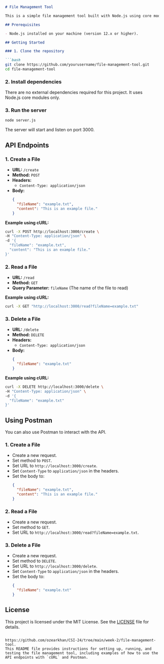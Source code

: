 
```markdown
# File Management Tool

This is a simple file management tool built with Node.js using core modules such as File System (`fs`), Path (`path`), and HTTP (`http`). This tool allows you to create, read, and delete files via HTTP requests.

## Prerequisites

- Node.js installed on your machine (version 12.x or higher).

## Getting Started

### 1. Clone the repository

```bash
git clone https://github.com/yourusername/file-management-tool.git
cd file-management-tool
```

### 2. Install dependencies

There are no external dependencies required for this project. It uses Node.js core modules only.

### 3. Run the server

```bash
node server.js
```

The server will start and listen on port 3000.

## API Endpoints

### 1. Create a File

- **URL:** `/create`
- **Method:** `POST`
- **Headers:**
    - `Content-Type: application/json`
- **Body:**
  ```json
  {
    "fileName": "example.txt",
    "content": "This is an example file."
  }
  ```

**Example using cURL:**

```bash
curl -X POST http://localhost:3000/create \
-H "Content-Type: application/json" \
-d '{
  "fileName": "example.txt",
  "content": "This is an example file."
}'
```

### 2. Read a File

- **URL:** `/read`
- **Method:** `GET`
- **Query Parameter:** `fileName` (The name of the file to read)

**Example using cURL:**

```bash
curl -X GET "http://localhost:3000/read?fileName=example.txt"
```

### 3. Delete a File

- **URL:** `/delete`
- **Method:** `DELETE`
- **Headers:**
    - `Content-Type: application/json`
- **Body:**
  ```json
  {
    "fileName": "example.txt"
  }
  ```

**Example using cURL:**

```bash
curl -X DELETE http://localhost:3000/delete \
-H "Content-Type: application/json" \
-d '{
  "fileName": "example.txt"
}'
```

## Using Postman

You can also use Postman to interact with the API.

### 1. Create a File
- Create a new request.
- Set method to `POST`.
- Set URL to `http://localhost:3000/create`.
- Set `Content-Type` to `application/json` in the headers.
- Set the body to:
  ```json
  {
    "fileName": "example.txt",
    "content": "This is an example file."
  }
  ```

### 2. Read a File
- Create a new request.
- Set method to `GET`.
- Set URL to `http://localhost:3000/read?fileName=example.txt`.

### 3. Delete a File
- Create a new request.
- Set method to `DELETE`.
- Set URL to `http://localhost:3000/delete`.
- Set `Content-Type` to `application/json` in the headers.
- Set the body to:
  ```json
  {
    "fileName": "example.txt"
  }
  ```

## License

This project is licensed under the MIT License. See the [LICENSE](LICENSE) file for details.

```

https://github.com/ozearkhan/CSI-24/tree/main/week-2/file-management-tool. 
This README file provides instructions for setting up, running, and testing the file management tool, including examples of how to use the API endpoints with `cURL` and Postman.
